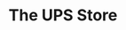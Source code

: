 ---
title: "The UPS Store"
url: /chicago/the-ups-store-south-indianapolis-avenue/
shop: copyshop
---